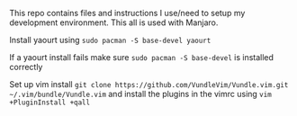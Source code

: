 This repo contains files and instructions I use/need to setup my development environment. This all is used with Manjaro.

Install yaourt using `sudo pacman -S base-devel yaourt`

If a yaourt install fails make sure `sudo pacman -S base-devel` is installed correctly

Set up vim install `git clone https://github.com/VundleVim/Vundle.vim.git ~/.vim/bundle/Vundle.vim` and install the plugins in the vimrc using `vim +PluginInstall +qall`